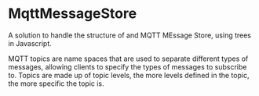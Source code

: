 # MqttMessageStore
A solution to handle the structure of and MQTT MEssage Store, using trees in Javascript.


MQTT topics are name spaces that are used to separate different types of messages,
allowing clients to specify the types of messages to subscribe to.
Topics are made up of topic levels, the more levels defined in the topic, the more specific the topic is.

